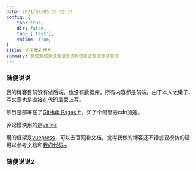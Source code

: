 ```yaml
---
date: 2021/08/05 16:22:35 
config: {
    top: true,
    dir: false,
    tag: ['test'],
    valine: true,
}
title: 关于我的博客
summary: 测试测试测试测试测试测试测试测试测试测试
---
```


### 随便说说

我的博客目前没有做后端，也没有数据库，所有内容都是前端，由于本人太懒了，写文章也是直接在代码层面上写。

项目是部署在了<a href="https://pages.github.com/" target="_blank">GitHub Pages</a>上，买了个阿里云cdn加速。

评论模块用的是<a href="https://valine.js.org/" target="_blank">valine</a>

用的框架是<a href="https://vuepress.vuejs.org/zh/" target="_blank">vuepress</a>，可以去官网看文档，觉得我做的博客还不错想要模仿的话可以参考文档和<a href="https://github.com/ShnHz/say-my-life" target="_blank">我的代码~</a>

### 随便说说2